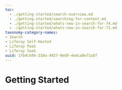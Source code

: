 ```yaml
---
toc:
  - ./getting-started/search-overview.md
  - ./getting-started/searching-for-content.md
  - ./getting-started/whats-new-in-search-for-74.md
  - ./getting-started/whats-new-in-search-for-73.md
taxonomy-category-names:
- Search
- Liferay Self-Hosted
- Liferay PaaS
- Liferay SaaS
uuid: 1fb4cb94-310a-4927-9ed9-4edca0e71a5f
---
```


# Getting Started
<!--Introduction needed. It is recommended to use the already existing articles. Markdown removed, since children cards are automatically added.-->